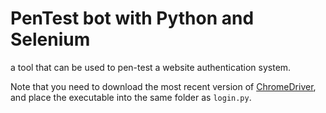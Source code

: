 # PenTest bot with Python and Selenium

a tool that can be used to pen-test a website authentication system.

Note that you need to download the most recent version of [ChromeDriver](https://sites.google.com/a/chromium.org/chromedriver/), and place the executable into the same folder as `login.py`.

